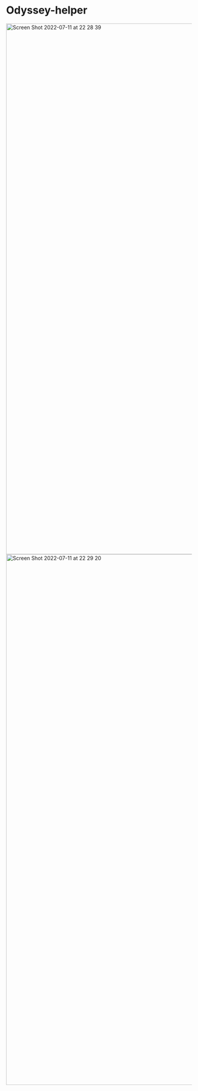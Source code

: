 # Odyssey-helper

<img width="1440" alt="Screen Shot 2022-07-11 at 22 28 39" src="https://user-images.githubusercontent.com/60319236/178402530-ee851db3-5705-47c8-b305-b99c95043ec0.png">


<img width="1440" alt="Screen Shot 2022-07-11 at 22 29 20" src="https://user-images.githubusercontent.com/60319236/178402540-c9415302-9a36-41d8-aade-e7cab5ce30f3.png">
